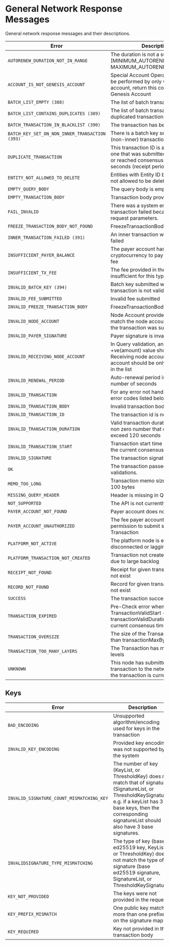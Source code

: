 # General Network Response Messages

General network response messages and their descriptions.

| Error                                          | Description                                                                                                                                          |
| ---------------------------------------------- | ---------------------------------------------------------------------------------------------------------------------------------------------------- |
| `AUTORENEW_DURATION_NOT_IN_RANGE`              | The duration is not a subset of \[MINIMUM\_AUTORENEW\_DURATION, MAXIMUM\_AUTORENEW\_DURATION]                                                        |
| `ACCOUNT_IS_NOT_GENESIS_ACCOUNT`               | Special Account Operations should be performed by only Genesis account, return this code if it is not Genesis Account                                |
| `BATCH_LIST_EMPTY (388)`                       | The list of batch transactions is empty                                                                                                              |
| `BATCH_LIST_CONTAINS_DUPLICATES (389)`         | The list of batch transactions contains duplicated transactions                                                                                      |
| `BATCH_TRANSACTION_IN_BLACKLIST (390)`         | The transaction has been blacklisted                                                                                                                 |
| `BATCH_KEY_SET_ON_NON_INNER_TRANSACTION (393)` | There is a batch key set on an outer (non-inner) transaction                                                                                         |
| `DUPLICATE_TRANSACTION`                        | This transaction ID is a duplicate of one that was submitted to this node or reached consensus in the last 180 seconds (receipt period)              |
| `ENTITY_NOT_ALLOWED_TO_DELETE`                 | Entities with Entity ID below 1000 are not allowed to be deleted                                                                                     |
| `EMPTY_QUERY_BODY`                             | The query body is empty                                                                                                                              |
| `EMPTY_TRANSACTION_BODY`                       | Transaction body provided is empty                                                                                                                   |
| `FAIL_INVALID`                                 | There was a system error and the transaction failed because of invalid request parameters.                                                           |
| `FREEZE_TRANSACTION_BODY_NOT_FOUND`            | FreezeTransactionBody does not exist                                                                                                                 |
| `INNER_TRANSACTION_FAILED (391)`               | An inner transaction within the batch failed                                                                                                         |
| `INSUFFICIENT_PAYER_BALANCE`                   | The payer account has insufficient cryptocurrency to pay the transaction fee                                                                         |
| `INSUFFICIENT_TX_FEE`                          | The fee provided in the transaction is insufficient for this type of transaction                                                                     |
| `INVALID_BATCH_KEY (394)`                      | Batch key submitted with the transaction is not valid.                                                                                               |
| `INVALID_FEE_SUBMITTED`                        | Invalid fee submitted                                                                                                                                |
| `INVALID_FREEZE_TRANSACTION_BODY`              | FreezeTransactionBody is invalid                                                                                                                     |
| `INVALID_NODE_ACCOUNT`                         | Node Account provided does not match the node account of the node the transaction was submitted to.                                                  |
| `INVALID_PAYER_SIGNATURE`                      | Payer signature is invalid                                                                                                                           |
| `INVALID_RECEIVING_NODE_ACCOUNT`               | In Query validation, an account with +ve(amount) value should be Receiving node account, the receiver account should be only one account in the list |
| `INVALID_RENEWAL_PERIOD`                       | Auto-renewal period is not a positive number of seconds                                                                                              |
| `INVALID_TRANSACTION`                          | For any error not handled by specific error codes listed below                                                                                       |
| `INVALID_TRANSACTION_BODY`                     | Invalid transaction body provided                                                                                                                    |
| `INVALID_TRANSACTION_ID`                       | The transaction id is not valid                                                                                                                      |
| `INVALID_TRANSACTION_DURATION`                 | Valid transaction duration is a positive non zero number that does not exceed 120 seconds                                                            |
| `INVALID_TRANSACTION_START`                    | Transaction start time is greater than the current consensus time                                                                                    |
| `INVALID_SIGNATURE`                            | The transaction signature is not valid                                                                                                               |
| `OK`                                           | The transaction passed the precheck validations.                                                                                                     |
| `MEMO_TOO_LONG`                                | Transaction memo size exceeded 100 bytes                                                                                                             |
| `MISSING_QUERY_HEADER`                         | Header is missing in Query request                                                                                                                   |
| `NOT_SUPPORTED`                                | The API is not currently supported                                                                                                                   |
| `PAYER_ACCOUNT_NOT_FOUND`                      | Payer account does not exist.                                                                                                                        |
| `PAYER_ACCOUNT_UNAUTHORIZED`                   | The fee payer account doesn't have permission to submit such Transaction                                                                             |
| `PLATFORM_NOT_ACTIVE`                          | The platform node is either disconnected or lagging behind                                                                                           |
| `PLATFORM_TRANSACTION_NOT_CREATED`             | Transaction not created by platform due to large backlog                                                                                             |
| `RECEIPT_NOT_FOUND`                            | Receipt for given transaction id does not exist                                                                                                      |
| `RECORD_NOT_FOUND`                             | Record for given transaction id does not exist                                                                                                       |
| `SUCCESS`                                      | The transaction succeeded                                                                                                                            |
| `TRANSACTION_EXPIRED`                          | Pre-Check error when TransactionValidStart + transactionValidDuration is less than current consensus time.                                           |
| `TRANSACTION_OVERSIZE`                         | The size of the Transaction is greater than transactionMaxBytes                                                                                      |
| `TRANSACTION_TOO_MANY_LAYERS`                  | The Transaction has more than 50 levels                                                                                                              |
| `UNKNOWN`                                      | This node has submitted this transaction to the network. Status of the transaction is currently unknown.                                             |

## Keys

| Error                                     | Description                                                                                                                                                                                                                          |
| ----------------------------------------- | ------------------------------------------------------------------------------------------------------------------------------------------------------------------------------------------------------------------------------------ |
| `BAD_ENCODING`                            | Unsupported algorithm/encoding used for keys in the transaction                                                                                                                                                                      |
| `INVALID_KEY_ENCODING`                    | Provided key encoding was not supported by the system                                                                                                                                                                                |
| `INVALID_SIGNATURE_COUNT_MISMATCHING_KEY` | The number of key (KeyList, or ThresholdKey) does not match that of signature (SignatureList, or ThresholdKeySignature). e.g. if a keyList has 3 base keys, then the corresponding signatureList should also have 3 base signatures. |
| `INVALIDSIGNATURE_TYPE_MISMATCHING`       | The type of key (base ed25519 key, KeyList, or ThresholdKey) does not match the type of signature (base ed25519 signature, SignatureList, or ThresholdKeySignature)                                                                  |
| `KEY_NOT_PROVIDED`                        | The keys were not provided in the request.                                                                                                                                                                                           |
| `KEY_PREFIX_MISMATCH`                     | One public key matches more than one prefixes on the signature map                                                                                                                                                                   |
| `KEY_REQUIRED`                            | Key not provided in the transaction body                                                                                                                                                                                             |
